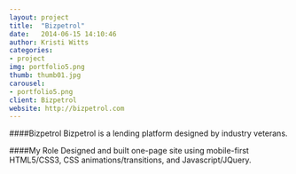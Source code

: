 ```yaml
---
layout: project
title:  "Bizpetrol"
date:   2014-06-15 14:10:46
author: Kristi Witts
categories:
- project
img: portfolio5.png
thumb: thumb01.jpg
carousel:
- portfolio5.png
client: Bizpetrol
website: http://bizpetrol.com
---
```

####Bizpetrol
Bizpetrol is a lending platform designed by industry veterans.

####My Role
Designed and built one-page site using mobile-first HTML5/CSS3, CSS animations/transitions, and Javascript/JQuery.
